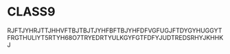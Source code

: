# CLASS9
RJFTJYHRJTTJHHVFTBJTBJTJYHFBFTBJYHFDFVGFUGJFTDYGYHUGGYTFRGTHULIYT5RTYH68O7TRYEDRTYULKGYFGTFDFYJUDTREDSRHYJKHHKJ
